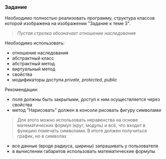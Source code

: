 ### Задание

Необходимо полностью реализовать программу, структура классов которой изображена на изображении "Задание к теме 3".

> _Пустая стрелка обозначает отношение наследования_

Необходимо использовать:
* отношение наследования
* абстрактный класс
* абстрактный метод
* виртуальный метод
* свойства
* модификаторы доступа _private_, _protected_, _public_

Рекомендации:
* поля должны быть закрытыми, доступ к ним осуществляется через свойства
* метод "Нарисовать" должен в консоли рисовать фигуру символами

> Для этого можно использовать неравенства на основе математических формул (круг, модуль) и всё, что входит в функцию помечать символами. В итоге должен получиться график, но в символах

* все данные (вроде радиуса, ширины) запрашивать у пользователя
* в вычислении габаритов использовать математические формулы